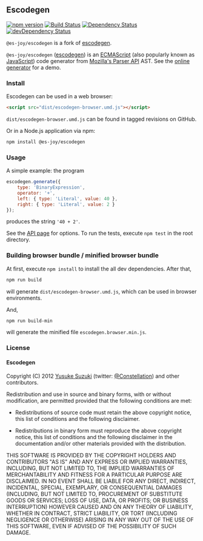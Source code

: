 ## Escodegen
[![npm version](https://badge.fury.io/js/escodegen.svg)](http://badge.fury.io/js/escodegen)
[![Build Status](https://secure.travis-ci.org/es-joy/escodegen.svg)](http://travis-ci.org/es-joy/escodegen)
[![Dependency Status](https://david-dm.org/es-joy/escodegen.svg)](https://david-dm.org/es-joy/escodegen)
[![devDependency Status](https://david-dm.org/es-joy/escodegen/dev-status.svg)](https://david-dm.org/es-joy/escodegen#info=devDependencies)

`@es-joy/escodegen` is a fork of [escodegen](http://github.com/estools/escodegen).

`@es-joy/escodegen` ([escodegen](http://github.com/es-joy/escodegen)) is an
[ECMAScript](http://www.ecma-international.org/publications/standards/Ecma-262.htm)
(also popularly known as [JavaScript](http://en.wikipedia.org/wiki/JavaScript))
code generator from [Mozilla's Parser API](https://developer.mozilla.org/en/SpiderMonkey/Parser_API)
AST. See the [online generator](https://estools.github.io/escodegen/demo/index.html)
for a demo.

### Install

Escodegen can be used in a web browser:

```html
<script src="dist/escodegen-browser.umd.js"></script>
```

`dist/escodegen-browser.umd.js` can be found in tagged revisions on GitHub.

Or in a Node.js application via npm:

```sh
npm install @es-joy/escodegen
```

### Usage

A simple example: the program

```js
escodegen.generate({
    type: 'BinaryExpression',
    operator: '+',
    left: { type: 'Literal', value: 40 },
    right: { type: 'Literal', value: 2 }
});
```

produces the string `'40 + 2'`.

See the [API page](https://github.com/es-joy/escodegen/wiki/API) for
options. To run the tests, execute `npm test` in the root directory.

### Building browser bundle / minified browser bundle

At first, execute `npm install` to install the all dev dependencies.
After that,

```sh
npm run build
```

will generate `dist/escodegen-browser.umd.js`, which can be used in
browser environments.

And,

```sh
npm run build-min
```

will generate the minified file `escodegen.browser.min.js`.

### License

#### Escodegen

Copyright (C) 2012 [Yusuke Suzuki](http://github.com/Constellation)
 (twitter: [@Constellation](http://twitter.com/Constellation)) and other contributors.

Redistribution and use in source and binary forms, with or without
modification, are permitted provided that the following conditions are met:

  * Redistributions of source code must retain the above copyright
    notice, this list of conditions and the following disclaimer.

  * Redistributions in binary form must reproduce the above copyright
    notice, this list of conditions and the following disclaimer in the
    documentation and/or other materials provided with the distribution.

THIS SOFTWARE IS PROVIDED BY THE COPYRIGHT HOLDERS AND CONTRIBUTORS "AS IS"
AND ANY EXPRESS OR IMPLIED WARRANTIES, INCLUDING, BUT NOT LIMITED TO, THE
IMPLIED WARRANTIES OF MERCHANTABILITY AND FITNESS FOR A PARTICULAR PURPOSE
ARE DISCLAIMED. IN NO EVENT SHALL <COPYRIGHT HOLDER> BE LIABLE FOR ANY
DIRECT, INDIRECT, INCIDENTAL, SPECIAL, EXEMPLARY, OR CONSEQUENTIAL DAMAGES
(INCLUDING, BUT NOT LIMITED TO, PROCUREMENT OF SUBSTITUTE GOODS OR SERVICES;
LOSS OF USE, DATA, OR PROFITS; OR BUSINESS INTERRUPTION) HOWEVER CAUSED AND
ON ANY THEORY OF LIABILITY, WHETHER IN CONTRACT, STRICT LIABILITY, OR TORT
(INCLUDING NEGLIGENCE OR OTHERWISE) ARISING IN ANY WAY OUT OF THE USE OF
THIS SOFTWARE, EVEN IF ADVISED OF THE POSSIBILITY OF SUCH DAMAGE.
